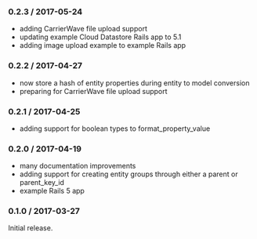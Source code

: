 ### 0.2.3 / 2017-05-24
* adding CarrierWave file upload support
* updating example Cloud Datastore Rails app to 5.1
* adding image upload example to example Rails app

### 0.2.2 / 2017-04-27

* now store a hash of entity properties during entity to model conversion
* preparing for CarrierWave file upload support

### 0.2.1 / 2017-04-25

* adding support for boolean types to format_property_value

### 0.2.0 / 2017-04-19

* many documentation improvements
* adding support for creating entity groups through either a parent or parent_key_id
* example Rails 5 app

### 0.1.0 / 2017-03-27

Initial release.
